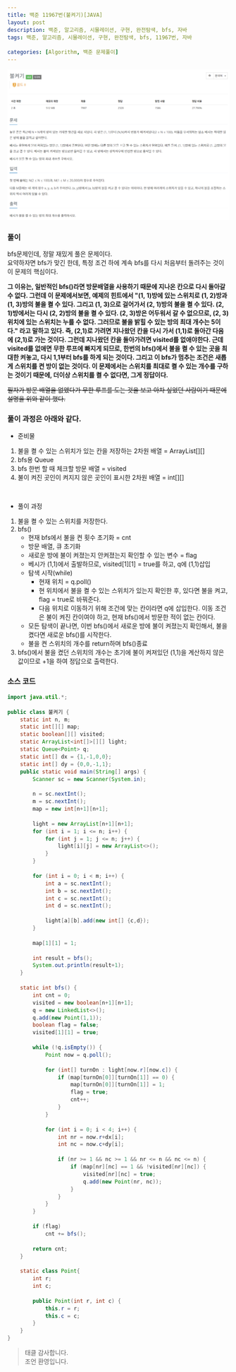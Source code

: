 ```yaml
---
title: 백준 11967번(불켜기)[JAVA]
layout: post
description: 백준, 알고리즘, 시뮬레이션, 구현, 완전탐색, bfs, 자바
tags: 백준, 알고리즘, 시뮬레이션, 구현, 완전탐색, bfs, 11967번, 자바

categories: [Algorithm, 백준 문제풀이]
---
```


![img](/assets/img/11967.png)<br/>

### **풀이**

bfs문제인데, 정말 재밌게 풀은 문제이다. <br/>
요약하자면 bfs가 맞긴 한데, 특정 조건 하에 계속 bfs를 다시 처음부터 돌려주는 것이 이 문제의 핵심이다. <br/>

**그 이유는, 일반적인 bfs()라면 방문배열을 사용하기 때문에 지나온 칸으로 다시 돌아갈 수 없다. 그런데 이 문제에서보면, 예제의 힌트에서 "(1, 1)방에 있는 스위치로 (1, 2)방과 (1, 3)방의 불을 켤 수 있다. 그리고 (1, 3)으로 걸어가서 (2, 1)방의 불을 켤 수 있다. (2, 1)방에서는 다시 (2, 2)방의 불을 켤 수 있다. (2, 3)방은 어두워서 갈 수 없으므로, (2, 3)위치에 있는 스위치는 누를 수 없다. 그러므로 불을 밝힐 수 있는 방의 최대 개수는 5이다." 라고 말하고 있다. 즉, (2,1)로 가려면 지나왔던 칸을 다시 가서 (1,1)로 돌아간 다음에 (2,1)로 가는 것이다. 그런데 지나왔던 칸을 돌아가려면 visited를 없애야한다. 근데 visited를 없애면 무한 루프에 빠지게 되므로, 한번의 bfs()에서 불을 켤 수 있는 곳을 최대한 켜놓고, 다시 1,1부터 bfs를 하게 되는 것이다. 그리고 이 bfs가 멈추는 조건은 새롭게 스위치를 켠 방이 없는 것이다. 이 문제에서는 스위치를 최대로 켤 수 있는 개수를 구하는 것이기 때문에, 더이상 스위치를 켤 수 없다면, 그게 정답이다.**
<br/>

~~필자가 방문 배열을 없앴다가 무한 루프를 도는 것을 보고 아차 싶었던 사람이기 때문에 설명을 위와 같이 했다.~~
<br/>

### 풀이 과정은 아래와 같다. <br/>

- 준비물

1. 불을 켤 수 있는 스위치가 있는 칸을 저장하는 2차원 배열 = ArrayList[][]
1. bfs용 Queue
1. bfs 한번 할 때 체크할 방문 배열 = visited
1. 불이 켜진 곳인이 켜지지 않은 곳인이 표시한 2차원 배열 = int[][]

<br/>

- 풀이 과정

1. 불을 켤 수 있는 스위치를 저장한다.
1. bfs()
   - 현재 bfs에서 불을 켠 횟수 초기화 = cnt
   - 방문 배열, 큐 초기화
   - 새로운 방에 불이 켜졌는지 안켜졌는지 확인할 수 있는 변수 = flag
   - 베시가 (1,1)에서 출발하므로, visited[1][1] = true를 하고, q에 (1,1)삽입
   - 탐색 시작(while)
     - 현재 위치 = q.poll()
     - 현 위치에서 불을 켤 수 있는 스위치가 있는지 확인한 후, 있다면 불을 켜고, flag = true로 바꿔준다.
     - 다음 위치로 이동하기 위해 조건에 맞는 칸이라면 q에 삽입한다. 이동 조건은 불이 켜진 칸이여야 하고, 현재 bfs()에서 방문한 적이 없는 칸이다.
   - 모든 탐색이 끝나면, 이번 bfs()에서 새로운 방에 불이 켜졌는지 확인해서, 불을 켰다면 새로운 bfs()를 시작한다.
   - 불을 켠 스위치의 개수를 return하며 bfs()종료
1. bfs()에서 불을 켰던 스위치의 개수는 초기에 불이 켜져있던 (1,1)을 계산하지 않은 값이므로 +1을 하여 정답으로 출력한다.

### **소스 코드**

```java
import java.util.*;

public class 불켜기 {
    static int n, m;
    static int[][] map;
    static boolean[][] visited;
    static ArrayList<int[]>[][] light;
    static Queue<Point> q;
    static int[] dx = {1,-1,0,0};
    static int[] dy = {0,0,-1,1};
    public static void main(String[] args) {
        Scanner sc = new Scanner(System.in);

        n = sc.nextInt();
        m = sc.nextInt();
        map = new int[n+1][n+1];

        light = new ArrayList[n+1][n+1];
        for (int i = 1; i <= n; i++) {
            for (int j = 1; j <= n; j++) {
                light[i][j] = new ArrayList<>();
            }
        }

        for (int i = 0; i < m; i++) {
            int a = sc.nextInt();
            int b = sc.nextInt();
            int c = sc.nextInt();
            int d = sc.nextInt();

            light[a][b].add(new int[] {c,d});
        }

        map[1][1] = 1;

        int result = bfs();
        System.out.println(result+1);
    }

    static int bfs() {
        int cnt = 0;
        visited = new boolean[n+1][n+1];
        q = new LinkedList<>();
        q.add(new Point(1,1));
        boolean flag = false;
        visited[1][1] = true;

        while (!q.isEmpty()) {
            Point now = q.poll();

            for (int[] turnOn : light[now.r][now.c]) {
                if (map[turnOn[0]][turnOn[1]] == 0) {
                    map[turnOn[0]][turnOn[1]] = 1;
                    flag = true;
                    cnt++;
                }
            }

            for (int i = 0; i < 4; i++) {
                int nr = now.r+dx[i];
                int nc = now.c+dy[i];

                if (nr >= 1 && nc >= 1 && nr <= n && nc <= n) {
                    if (map[nr][nc] == 1 && !visited[nr][nc]) {
                        visited[nr][nc] = true;
                        q.add(new Point(nr, nc));
                    }
                }
            }
        }

        if (flag)
            cnt += bfs();

        return cnt;
    }

    static class Point{
        int r;
        int c;

        public Point(int r, int c) {
            this.r = r;
            this.c = c;
        }
    }
}

```

> 태클 감사합니다.<br/>
> 조언 환영입니다.
